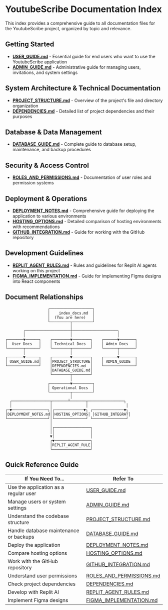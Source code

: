# YoutubeScribe Documentation Index

This index provides a comprehensive guide to all documentation files for the YoutubeScribe project, organized by topic and relevance.

## Getting Started

- [**USER_GUIDE.md**](./USER_GUIDE.md) - Essential guide for end users who want to use the YoutubeScribe application
- [**ADMIN_GUIDE.md**](./ADMIN_GUIDE.md) - Administrative guide for managing users, invitations, and system settings

## System Architecture & Technical Documentation

- [**PROJECT_STRUCTURE.md**](./PROJECT_STRUCTURE.md) - Overview of the project's file and directory organization
- [**DEPENDENCIES.md**](./DEPENDENCIES.md) - Detailed list of project dependencies and their purposes

## Database & Data Management

- [**DATABASE_GUIDE.md**](./DATABASE_GUIDE.md) - Complete guide to database setup, maintenance, and backup procedures

## Security & Access Control

- [**ROLES_AND_PERMISSIONS.md**](./ROLES_AND_PERMISSIONS.md) - Documentation of user roles and permission systems

## Deployment & Operations

- [**DEPLOYMENT_NOTES.md**](./DEPLOYMENT_NOTES.md) - Comprehensive guide for deploying the application to various environments
- [**HOSTING_OPTIONS.md**](./HOSTING_OPTIONS.md) - Detailed comparison of hosting environments with recommendations
- [**GITHUB_INTEGRATION.md**](./GITHUB_INTEGRATION.md) - Guide for working with the GitHub repository

## Development Guidelines

- [**REPLIT_AGENT_RULES.md**](./REPLIT_AGENT_RULES.md) - Rules and guidelines for Replit AI agents working on this project
- [**FIGMA_IMPLEMENTATION.md**](./FIGMA_IMPLEMENTATION.md) - Guide for implementing Figma designs into React components

## Document Relationships

```
                   ┌───────────────────┐
                   │   _index_docs.md  │
                   │  (You are here)   │
                   └─────────┬─────────┘
                             │
        ┌────────────────────┼────────────────────┐
        │                    │                    │
┌───────▼──────┐    ┌────────▼────────┐    ┌──────▼───────┐
│  User Docs   │    │ Technical Docs  │    │ Admin Docs   │
└───────┬──────┘    └────────┬────────┘    └──────┬───────┘
        │                    │                    │
┌───────▼──────┐    ┌────────▼────────┐    ┌──────▼───────┐
│ USER_GUIDE.md│    │PROJECT_STRUCTURE│    │ ADMIN_GUIDE  │
└──────────────┘    │DEPENDENCIES.md  │    └──────────────┘
                    │DATABASE_GUIDE.md│
                    └────────┬────────┘
                             │
                   ┌─────────▼─────────┐
                   │ Operational Docs  │
                   └─────────┬─────────┘
                             │
  ┌─────────────────┬───────┴───────┬────────────────┐
  │                 │               │                 │
┌─▼────────────────┐│┌─────────────▼┐ ┌──────────────▼┐
│DEPLOYMENT_NOTES.md││HOSTING_OPTIONS│ │GITHUB_INTEGRAT│
└──────────────────┘│└──────────────┘ └───────────────┘
                    │                                  
                    │┌────────────────┐                
                    ││                │                
                    ▼│                │                
                    ┌▼────────────────┐                
                    │REPLIT_AGENT_RULE│                
                    └─────────────────┘                
```

## Quick Reference Guide

| If You Need To... | Refer To |
|-------------------|----------|
| Use the application as a regular user | [USER_GUIDE.md](./USER_GUIDE.md) |
| Manage users or system settings | [ADMIN_GUIDE.md](./ADMIN_GUIDE.md) |
| Understand the codebase structure | [PROJECT_STRUCTURE.md](./PROJECT_STRUCTURE.md) |
| Handle database maintenance or backups | [DATABASE_GUIDE.md](./DATABASE_GUIDE.md) |
| Deploy the application | [DEPLOYMENT_NOTES.md](./DEPLOYMENT_NOTES.md) |
| Compare hosting options | [HOSTING_OPTIONS.md](./HOSTING_OPTIONS.md) |
| Work with the GitHub repository | [GITHUB_INTEGRATION.md](./GITHUB_INTEGRATION.md) |
| Understand user permissions | [ROLES_AND_PERMISSIONS.md](./ROLES_AND_PERMISSIONS.md) |
| Check project dependencies | [DEPENDENCIES.md](./DEPENDENCIES.md) |
| Develop with Replit AI | [REPLIT_AGENT_RULES.md](./REPLIT_AGENT_RULES.md) |
| Implement Figma designs | [FIGMA_IMPLEMENTATION.md](./FIGMA_IMPLEMENTATION.md) |

